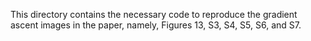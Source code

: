 This directory contains the necessary code to reproduce the gradient
ascent images in the paper, namely, Figures 13, S3, S4, S5, S6, and
S7.
